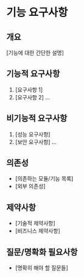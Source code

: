 # 기능 요구사항

## 개요

[기능에 대한 간단한 설명]

## 기능적 요구사항

1. [요구사항 1]
2. [요구사항 2]
   ...

## 비기능적 요구사항

1. [성능 요구사항]
2. [보안 요구사항]
   ...

## 의존성

- [의존하는 모듈/기능 목록]
- [외부 의존성]

## 제약사항

- [기술적 제약사항]
- [비즈니스 제약사항]

## 질문/명확화 필요사항

- [명확히 해야 할 질문들]

